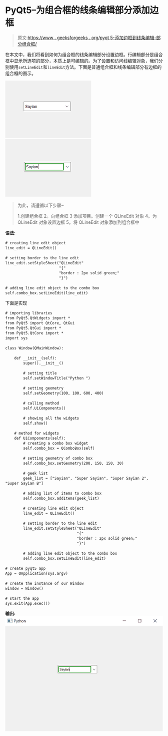 # PyQt5–为组合框的线条编辑部分添加边框

> 原文:[https://www . geeksforgeeks . org/pyqt 5-添加边框到线条编辑-部分组合框/](https://www.geeksforgeeks.org/pyqt5-add-border-to-lineedit-part-of-combobox/)

在本文中，我们将看到如何为组合框的线条编辑部分设置边框。行编辑部分是组合框中显示所选项的部分，本质上是可编辑的。为了设置和访问线编辑对象，我们分别使用`setLineEdit`和`lineEdit`方法。下面是普通组合框和线条编辑部分有边框的组合框的图示。

![](img/f1e40e7fcbe92f7904d4f2127614f966.png) ![](img/4794be5469aa02794437fd49f6a52d13.png)

> 为此，请遵循以下步骤–
> 
> 1.创建组合框
> 2。向组合框
> 3 添加项目。创建一个 QLineEdit 对象
> 4。为 QLineEdit 对象设置边框
> 5。将 QLineEdit 对象添加到组合框中

**语法:**

```
# creating line edit object
line_edit = QLineEdit()

# setting border to the line edit
line_edit.setStyleSheet("QLineEdit"
                        "{"
                        "border : 2px solid green;"
                        "}")

# adding line edit object to the combo box
self.combo_box.setLineEdit(line_edit)

```

下面是实现

```
# importing libraries
from PyQt5.QtWidgets import * 
from PyQt5 import QtCore, QtGui
from PyQt5.QtGui import * 
from PyQt5.QtCore import * 
import sys

class Window(QMainWindow):

    def __init__(self):
        super().__init__()

        # setting title
        self.setWindowTitle("Python ")

        # setting geometry
        self.setGeometry(100, 100, 600, 400)

        # calling method
        self.UiComponents()

        # showing all the widgets
        self.show()

    # method for widgets
    def UiComponents(self):
        # creating a combo box widget
        self.combo_box = QComboBox(self)

        # setting geometry of combo box
        self.combo_box.setGeometry(200, 150, 150, 30)

        # geek list
        geek_list = ["Sayian", "Super Sayian", "Super Sayian 2", "Super Sayian B"]

        # adding list of items to combo box
        self.combo_box.addItems(geek_list)

        # creating line edit object
        line_edit = QLineEdit()

        # setting border to the line edit
        line_edit.setStyleSheet("QLineEdit"
                                "{"
                                "border : 2px solid green;"
                                "}")

        # adding line edit object to the combo box
        self.combo_box.setLineEdit(line_edit)

# create pyqt5 app
App = QApplication(sys.argv)

# create the instance of our Window
window = Window()

# start the app
sys.exit(App.exec())
```

**输出:**
![](img/8d60a8ae975ad075baaa7afe33c2d59b.png)